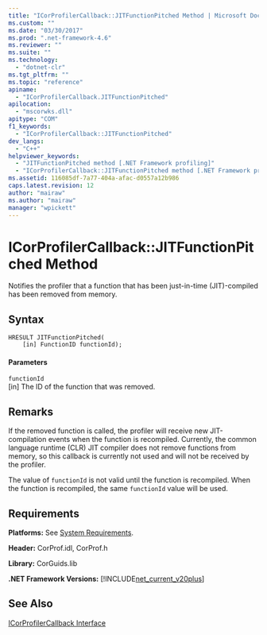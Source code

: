 ```yaml
---
title: "ICorProfilerCallback::JITFunctionPitched Method | Microsoft Docs"
ms.custom: ""
ms.date: "03/30/2017"
ms.prod: ".net-framework-4.6"
ms.reviewer: ""
ms.suite: ""
ms.technology: 
  - "dotnet-clr"
ms.tgt_pltfrm: ""
ms.topic: "reference"
apiname: 
  - "ICorProfilerCallback.JITFunctionPitched"
apilocation: 
  - "mscorwks.dll"
apitype: "COM"
f1_keywords: 
  - "ICorProfilerCallback::JITFunctionPitched"
dev_langs: 
  - "C++"
helpviewer_keywords: 
  - "JITFunctionPitched method [.NET Framework profiling]"
  - "ICorProfilerCallback::JITFunctionPitched method [.NET Framework profiling]"
ms.assetid: 116085df-7a77-404a-afac-d0557a12b986
caps.latest.revision: 12
author: "mairaw"
ms.author: "mairaw"
manager: "wpickett"
---
```

# ICorProfilerCallback::JITFunctionPitched Method
Notifies the profiler that a function that has been just-in-time (JIT)-compiled has been removed from memory.  
  
## Syntax  
  
```  
HRESULT JITFunctionPitched(  
    [in] FunctionID functionId);  
```  
  
#### Parameters  
 `functionId`  
 [in] The ID of the function that was removed.  
  
## Remarks  
 If the removed function is called, the profiler will receive new JIT-compilation events when the function is recompiled. Currently, the common language runtime (CLR) JIT compiler does not remove functions from memory, so this callback is currently not used and will not be received by the profiler.  
  
 The value of `functionId` is not valid until the function is recompiled. When the function is recompiled, the same `functionId` value will be used.  
  
## Requirements  
 **Platforms:** See [System Requirements](../../../../docs/framework/getting-started/system-requirements.md).  
  
 **Header:** CorProf.idl, CorProf.h  
  
 **Library:** CorGuids.lib  
  
 **.NET Framework Versions:** [!INCLUDE[net_current_v20plus](../../../../includes/net-current-v20plus-md.md)]  
  
## See Also  
 [ICorProfilerCallback Interface](../../../../docs/framework/unmanaged-api/profiling/icorprofilercallback-interface.md)